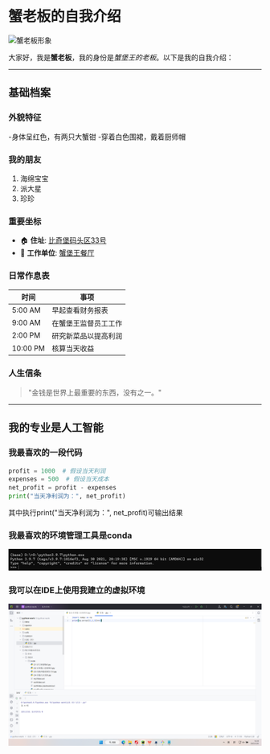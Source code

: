 # 蟹老板的自我介绍

<img src="https://c-ssl.dtstatic.com/uploads/blog/202309/16/DWS6W44oFdWo4BL.thumb.300_0.jpg_webp" alt="蟹老板形象">

大家好，我是**蟹老板**，我的身份是*蟹堡王的老板*。以下是我的自我介绍：

---

## 基础档案 

### 外貌特征 
-身体呈红色，有两只大蟹钳
-穿着白色围裙，戴着厨师帽

### 我的朋友
1. 海绵宝宝
2. 派大星
3. 珍珍

### 重要坐标
- 🏠 **住址**: [比奇堡码头区33号](https://baike.baidu.com/item/%E6%AF%94%E5%A5%87%E5%A0%A1/8275168) 
- 🏢 **工作单位**: [蟹堡王餐厅](https://baike.baidu.com/item/%E8%9F%B9%E5%A0%A1%E7%8E%8B/8043124)

### 日常作息表
| 时间       | 事项                  |
|------------|-----------------------|
| 5:00 AM    | 早起查看财务报表        |
| 9:00 AM   | 在蟹堡王监督员工工作          |
| 2:00 PM    | 研究新菜品以提高利润    |
| 10:00 PM   | 核算当天收益          |

### 人生信条
> "金钱是世界上最重要的东西，没有之一。"
---

## 我的专业是人工智能
### 我最喜欢的一段代码

```python
profit = 1000  # 假设当天利润
expenses = 500  # 假设当天成本
net_profit = profit - expenses
print("当天净利润为：", net_profit)
```
其中执行print("当天净利润为：", net_profit)可输出结果

### 我最喜欢的环境管理工具是conda
<img src='https://github.com/wh2531000/-/blob/main/%E5%B1%8F%E5%B9%95%E6%88%AA%E5%9B%BE%202025-03-20%20162346.png' alt="截图一">

### 我可以在IDE上使用我建立的虚拟环境
<img src="https://github.com/wh2531000/-/blob/main/%E5%B1%8F%E5%B9%95%E6%88%AA%E5%9B%BE%202025-03-20%20161534.png" alt="截图二">
